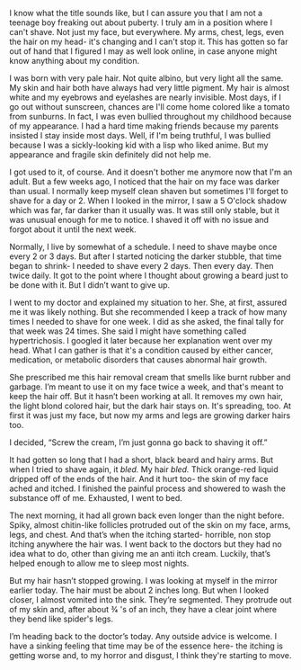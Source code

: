 I know what the title sounds like, but I can assure you that I am not a teenage boy freaking out about puberty. I truly am in a position where I can't shave. Not just my face, but everywhere. My arms, chest, legs, even the hair on my head- it's changing and I can't stop it. This has gotten so far out of hand that I figured I may as well look online, in case anyone might know anything about my condition. 

I was born with very pale hair. Not quite albino, but very light all the same. My skin and hair both have always had very little pigment. My hair is almost white and my eyebrows and eyelashes are nearly invisible. Most days, if I go out without sunscreen, chances are I'll come home colored like a tomato from sunburns. In fact, I was even bullied throughout my childhood because of my appearance. I had a hard time making friends because my parents insisted I stay inside most days. Well, if I'm being truthful, I was bullied because I was a sickly-looking kid with a lisp who liked anime. But my appearance and fragile skin definitely did not help me.

I got used to it, of course. And it doesn't bother me anymore now that I'm an adult. But a few weeks ago, I noticed that the hair on my face was darker than usual. I normally keep myself clean shaven but sometimes I'll forget to shave for a day or 2. When I looked in the mirror, I saw a 5 O'clock shadow which was far, far darker than it usually was. It was still only stable, but it was unusual enough for me to notice. I shaved it off with no issue and forgot about it until the next week.

Normally, I live by somewhat of a schedule. I need to shave maybe once every 2 or 3 days. But after I started noticing the darker stubble, that time began to shrink- I needed to shave every 2 days. Then every day. Then twice daily. It got to the point where I thought about growing a beard just to be done with it. But I didn’t want to give up.

I went to my doctor and explained my situation to her. She, at first, assured me it was likely nothing. But she recommended I keep a track of how many times I needed to shave for one week. I did as she asked, the final tally for that week was 24 times. She said I might have something called hypertrichosis. I googled it later because her explanation went over my head. What I can gather is that it's a condition caused by either cancer, medication, or metabolic disorders that causes abnormal hair growth. 

She prescribed me this hair removal cream that smells like burnt rubber and garbage. I’m meant to use it on my face twice a week, and that's meant to keep the hair off. But it hasn’t been working at all. It removes my own hair, the light blond colored hair, but the dark hair stays on. It's spreading, too. At first it was just my face, but now my arms and legs are growing darker hairs too.

I decided, “Screw the cream, I’m just gonna go back to shaving it off.”

It had gotten so long that I had a short, black beard and hairy arms. But when I tried to shave again, it *bled.* My hair *bled.* Thick orange-red liquid dripped off of the ends of the hair. And it hurt too- the skin of my face ached and itched. I finished the painful process and showered to wash the substance off of me. Exhausted, I went to bed.

The next morning, it had all grown back even longer than the night before. Spiky, almost chitin-like follicles protruded out of the skin on my face, arms, legs, and chest. And that’s when the itching started- horrible, non stop itching anywhere the hair was. I went back to the doctors but they had no idea what to do, other than giving me an anti itch cream. Luckily, that’s helped enough to allow me to sleep most nights.

But my hair hasn’t stopped growing. I was looking at myself in the mirror earlier today. The hair must be about 2 inches long. But when I looked closer, I almost vomited into the sink. They’re segmented. They protrude out of my skin and, after about 3⁄4 's of an inch, they have a clear joint where they bend like spider's legs.

I’m heading back to the doctor’s today. Any outside advice is welcome. I have a sinking feeling that time may be of the essence here- the itching is getting worse and, to my horror and disgust, I think they're starting to move.  
